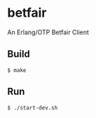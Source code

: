 betfair
=====

An Erlang/OTP Betfair Client

Build
-----

``` $ make ```

Run
---

``` $ ./start-dev.sh ```
